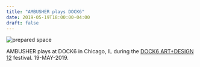```yaml
---
title: "AMBUSHER plays DOCK6"
date: 2019-05-19T18:00:00-04:00
draft: false
---
```


![prepared space](/img/dock6cave.jpg)

AMBUSHER plays at DOCK6 in Chicago, IL during the [DOCK6 ART+DESIGN 12](https://www.dock6collective.com/events/2019/4/22/d6-design-art-12) festival.  19-MAY-2019.




